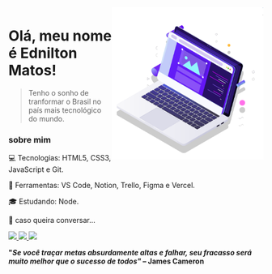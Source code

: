<img src="computer.svg" min-width="300px" max-width="300px" width="300px" align="right" alt="computer">

# Olá, meu nome é Ednilton Matos!

> Tenho o sonho de tranformar o Brasil no país mais tecnológico do mundo.

### sobre mim

:computer: Tecnologias: HTML5, CSS3, JavaScript e Git.

:wrench: Ferramentas: VS Code, Notion, Trello, Figma e Vercel.

:mortar_board: Estudando: Node.

:love_letter: caso queira conversar...

<p align="left">
  <a href="https://www.instagram.com/iuricode/" alt="Instagram">
    <img src="https://img.shields.io/badge/-Instagram-9358F7?style=for-the-badge&logo=Instagram&logoColor=FFFFFF&link=https://www.instagram.com/iuricode"/>
  </a>
  
  <a href="https://www.linkedin.com/in/iuricode" alt="Linkedin">
    <img src="https://img.shields.io/badge/-Linkedin-9358F7?style=for-the-badge&logo=Linkedin&logoColor=FFFFFF&link=https://www.linkedin.com/in/iuricode"/>
  </a>
  
  <a href="https://discord.gg/QevDJqCzaY" alt="Discord">
    <img src="https://img.shields.io/badge/-Discord-9358F7?style=for-the-badge&logo=Discord&logoColor=FFFFFF&link=https://discord.gg/QevDJqCzaY"/>
  </a>
</p>

**"*Se você traçar metas absurdamente altas e falhar, seu fracasso será muito melhor que o sucesso de todos"* – James Cameron**
